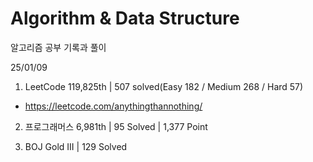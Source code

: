 # Algorithm & Data Structure

알고리즘 공부 기록과 풀이

25/01/09

1. LeetCode 119,825th | 507 solved(Easy 182 / Medium 268 / Hard 57)
- https://leetcode.com/anythingthannothing/

2. 프로그래머스 6,981th | 95 Solved | 1,377 Point

3. BOJ Gold III | 129 Solved
